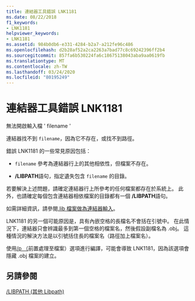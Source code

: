 ```yaml
---
title: 連結器工具錯誤 LNK1181
ms.date: 08/22/2018
f1_keywords:
- LNK1181
helpviewer_keywords:
- LNK1181
ms.assetid: 984b0db6-e331-4284-b2a7-a212fe96c486
ms.openlocfilehash: d2b28af52a2ca2263a7bad77c8c69242396ff2b4
ms.sourcegitcommit: 857fa6b530224fa6c18675138043aba9aa0619fb
ms.translationtype: MT
ms.contentlocale: zh-TW
ms.lasthandoff: 03/24/2020
ms.locfileid: "80195249"
---
```

# <a name="linker-tools-error-lnk1181"></a>連結器工具錯誤 LNK1181

無法開啟輸入檔 ' filename '

連結器找不到 `filename`，因為它不存在，或找不到路徑。

錯誤 LNK1181 的一些常見原因包括：

- `filename` 參考為連結器行上的其他相依性，但檔案不存在。

- **/LIBPATH**語句，指定遺失包含 `filename` 的目錄。

若要解決上述問題，請確定連結器行上所參考的任何檔案都存在於系統上。  此外，也請確定每個包含連結器相依檔案的目錄都有一個 **/LIBPATH**語句。

如需詳細資訊，請參閱[.lib 檔案做為連結器輸入](../../build/reference/dot-lib-files-as-linker-input.md)。

LNK1181 的另一個可能原因是，具有內嵌空格的長檔名不會括在引號中。  在此情況下，連結器只會辨識最多到第一個空格的檔案名，然後假設副檔名為 .obj。 這種情況的解決方法是以引號括住長的檔案名（路徑加上檔案名）。

使用[/p （](../../build/reference/p-preprocess-to-a-file.md)前置處理至檔案）選項進行編譯，可能會導致 LNK1181，因為該選項會隱藏 .obj 檔案的建立。

## <a name="see-also"></a>另請參閱

[/LIBPATH (其他 Libpath)](../../build/reference/libpath-additional-libpath.md)
